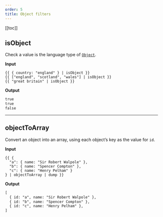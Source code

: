 ```yaml
---
order: 5
title: Object filters
---
```

<!-- markdownlint-disable no-emphasis-as-header -->

[[toc]]

## isObject

Check a value is the language type of [`Object`](https://developer.mozilla.org/en-US/docs/Web/JavaScript/Reference/Global_Objects/Object).

**Input**

```njk
{{ { country: "england" } | isObject }}
{{ ["england", "scotland", "wales"] | isObject }}
{{ "great britain" | isObject }}
```

**Output**

```html
true
true
false
```

***

## objectToArray

Convert an object into an array, using each object’s key as the value for `id`.

**Input**

```njk
{{ {
  "a": { name: "Sir Robert Walpole" },
  "b": { name: "Spencer Compton" },
  "c": { name: "Henry Pelham" }
} | objectToArray | dump }}
```

**Output**

```html
[
  { id: "a", name: "Sir Robert Walpole" },
  { id: "b", name: "Spencer Compton" },
  { id: "c", name: "Henry Pelham" },
]
```
